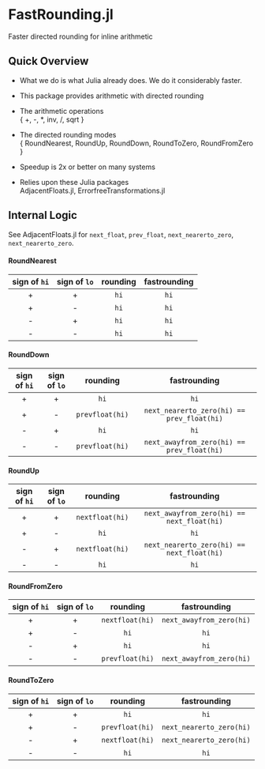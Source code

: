 # FastRounding.jl
Faster directed rounding for inline arithmetic

## Quick Overview

* What we do is what Julia already does.  We do it considerably faster.

* This package provides arithmetic with directed rounding    

* The arithmetic operations    
  { +, -, *, inv, /, sqrt }     

* The directed rounding modes    
  { RoundNearest, RoundUp, RoundDown, RoundToZero, RoundFromZero }
  
* Speedup is 2x or better on many systems

* Relies upon these Julia packages    
  AdjacentFloats.jl, ErrorfreeTransformations.jl


## Internal Logic

See AdjacentFloats.jl for `next_float`, `prev_float`, `next_nearerto_zero`, `next_nearerto_zero`.

#### RoundNearest

| sign of `hi` | sign of `lo` | rounding | fastrounding |
|:--:|:--:|:--:|:--:|
| +  | +   | `hi`  | `hi` |
| +  | -   | `hi`  | `hi` |
| -  | +   | `hi`  | `hi` |
| -  | -   | `hi`  | `hi` |

#### RoundDown

| sign of `hi` | sign of `lo` | rounding | fastrounding |
|:--:|:--:|:--:|:--:|
| +  | +   | `hi` | `hi` |
| +  | -   | `prevfloat(hi)`  | `next_nearerto_zero(hi) == prev_float(hi)` |
| -  | +   | `hi`  | `hi` |
| -  | -   | `prevfloat(hi)`  | `next_awayfrom_zero(hi) == prev_float(hi)` |

#### RoundUp

| sign of `hi` | sign of `lo` | rounding | fastrounding |
|:--:|:--:|:--:|:--:|
| +  | +   | `nextfloat(hi)` | `next_awayfrom_zero(hi) == next_float(hi)` |
| +  | -   | `hi`  | `hi` |
| -  | +   | `nextfloat(hi)` | `next_nearerto_zero(hi) == next_float(hi)` |
| -  | -   | `hi`  | `hi` |

#### RoundFromZero

| sign of `hi` | sign of `lo` | rounding | fastrounding |
|:--:|:--:|:--:|:--:|
| +  | +   | `nextfloat(hi)` | `next_awayfrom_zero(hi)` |
| +  | -   | `hi`  | `hi` |
| -  | +   | `hi`  | `hi` |
| -  | -   | `prevfloat(hi)` |  `next_awayfrom_zero(hi)` |


####  RoundToZero

| sign of `hi` | sign of `lo` | rounding | fastrounding |
|:--:|:--:|:--:|:--:|
| +  | +   | `hi`  | `hi` |
| +  | -   | `prevfloat(hi)` |  `next_nearerto_zero(hi)` |
| -  | +   | `nextfloat(hi)` | `next_nearerto_zero(hi)` |
| -  | -   | `hi`  | `hi` |


